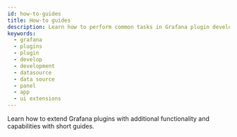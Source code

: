 ```yaml
---
id: how-to-guides
title: How-to guides
description: Learn how to perform common tasks in Grafana plugin development.
keywords:
  - grafana
  - plugins
  - plugin
  - develop
  - development
  - datasource
  - data source
  - panel
  - app
  - ui extensions
---
```


Learn how to extend Grafana plugins with additional functionality and capabilities with short guides.

<DocLinkList />
